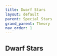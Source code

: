 ```yaml
---
title: Dwarf Stars
layout: default
parent: Special Stars
grand_parent: Theory
nav_order: 1
---
```


## Dwarf Stars
